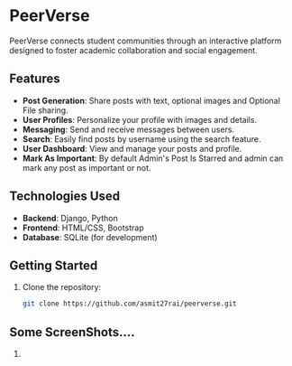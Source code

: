 # PeerVerse

PeerVerse connects student communities through an interactive platform designed to foster academic collaboration and social engagement.

## Features

- **Post Generation**: Share posts with text, optional images and Optional File sharing.
- **User Profiles**: Personalize your profile with images and details.
- **Messaging**: Send and receive messages between users.
- **Search**: Easily find posts by username using the search feature.
- **User Dashboard**: View and manage your posts and profile.
- **Mark As Important**: By default Admin's Post Is Starred and admin can mark any post as important or not.

## Technologies Used

- **Backend**: Django, Python
- **Frontend**: HTML/CSS, Bootstrap
- **Database**: SQLite (for development)

## Getting Started

1. Clone the repository:
   ```bash
   git clone https://github.com/asmit27rai/peerverse.git


## Some ScreenShots....
1.
